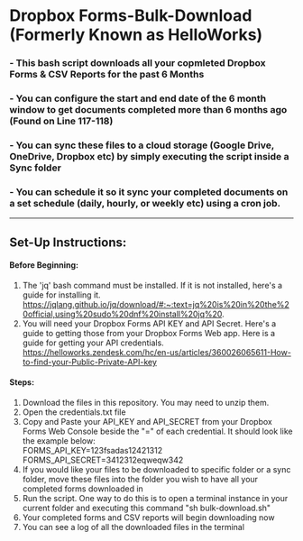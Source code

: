 # Dropbox Forms-Bulk-Download (Formerly Known as HelloWorks)

### - This bash script downloads all your copmleted Dropbox Forms & CSV Reports for the past 6 Months
### - You can configure the start and end date of the 6 month window to get documents completed more than 6 months ago (Found on Line 117-118)
### - You can sync these files to a cloud storage (Google Drive, OneDrive, Dropbox etc) by simply executing the script inside a Sync folder
### - You can schedule it so it sync your completed documents on a set schedule (daily, hourly, or weekly etc) using a cron job. 


_________________________________________________________________________________________________

## Set-Up Instructions:

#### Before Beginning:
1. The 'jq' bash command must be installed. If it is not installed, here's a guide for installing it. https://jqlang.github.io/jq/download/#:~:text=jq%20is%20in%20the%20official,using%20sudo%20dnf%20install%20jq%20.
2. You will need your Dropbox Forms API KEY and API Secret. Here's a guide to getting those from your Dropbox Forms Web app. Here is a guide for getting your API credentials. https://helloworks.zendesk.com/hc/en-us/articles/360026065611-How-to-find-your-Public-Private-API-key

#### Steps:
1. Download the files in this repository. You may need to unzip them.
2. Open the credentials.txt file
3. Copy and Paste your API_KEY and API_SECRET from your Dropbox Forms Web Console beside the "=" of each credential. It should look like the example below:  <br>
      FORMS_API_KEY=123fsadas12421312  <br>
      FORMS_API_SECRET=3412312eqweqw342  <br>
4. If you would like your files to be downloaded to specific folder or a sync folder, move these files into the folder you wish to have all your completed forms downloaded in
5. Run the script. One way to do this is to open a terminal instance in your current folder and executing this command "sh bulk-download.sh"
6. Your completed forms and CSV reports will begin downloading now
7. You can see a log of all the downloaded files in the terminal




